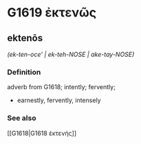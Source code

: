 # G1619 ἐκτενῶς

## ektenōs

_(ek-ten-oce' | ek-teh-NOSE | ake-tay-NOSE)_

### Definition

adverb from G1618; intently; fervently; 

- earnestly, fervently, intensely

### See also

[[G1618|G1618 ἐκτενής]]
